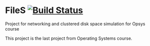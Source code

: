 # FileS [![Build Status](https://travis-ci.org/Vishrs/FileS.svg?branch=master)](https://travis-ci.org/Vishrs/FileS)
Project for networking and clustered disk space simulation for Opsys course

This project is the last project from Operating Systems course.
